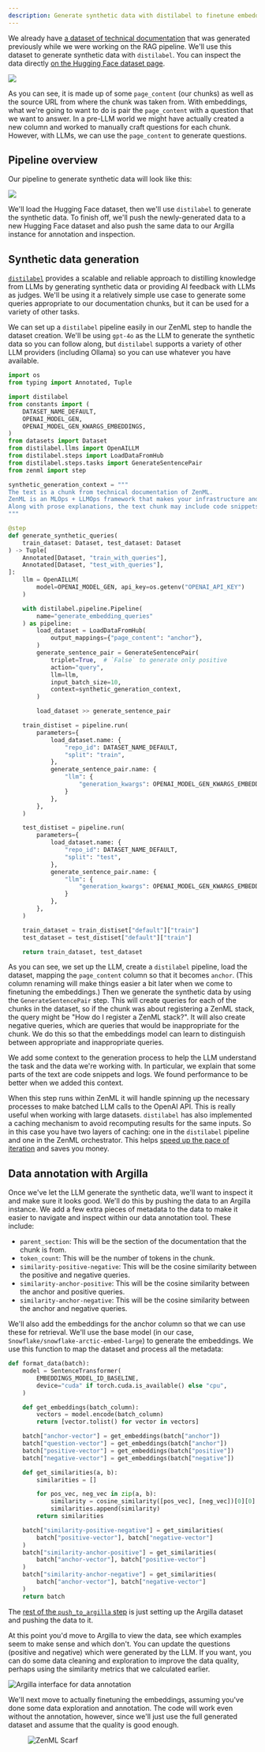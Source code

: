```yaml
---
description: Generate synthetic data with distilabel to finetune embeddings.
---
```


We already have [a dataset of technical documentation](https://huggingface.co/datasets/zenml/rag_qa_embedding_questions_0_60_0) that was generated
previously while we were working on the RAG pipeline. We'll use this dataset
to generate synthetic data with `distilabel`. You can inspect the data directly
[on the Hugging Face dataset page](https://huggingface.co/datasets/zenml/rag_qa_embedding_questions_0_60_0).

![](../../../.gitbook/assets/rag-dataset-hf.png)

As you can see, it is made up of some `page_content` (our chunks) as well as the
source URL from where the chunk was taken from. With embeddings, what we're
going to want to do is pair the `page_content` with a question that we want to
answer. In a pre-LLM world we might have actually created a new column and
worked to manually craft questions for each chunk. However, with LLMs, we can
use the `page_content` to generate questions.

## Pipeline overview

Our pipeline to generate synthetic data will look like this:

![](../../../.gitbook/assets/rag-synthetic-data-pipeline.png)

We'll load the Hugging Face dataset, then we'll use `distilabel` to generate the
synthetic data. To finish off, we'll push the newly-generated data to a new
Hugging Face dataset and also push the same data to our Argilla instance for
annotation and inspection.

## Synthetic data generation

[`distilabel`](https://github.com/argilla-io/distilabel) provides a scalable and
reliable approach to distilling knowledge from LLMs by generating synthetic data
or providing AI feedback with LLMs as judges. We'll be using it a relatively
simple use case to generate some queries appropriate to our documentation
chunks, but it can be used for a variety of other tasks.

We can set up a `distilabel` pipeline easily in our ZenML step to handle the
dataset creation. We'll be using `gpt-4o` as the LLM to generate the synthetic
data so you can follow along, but `distilabel` supports a variety of other LLM
providers (including Ollama) so you can use whatever you have available.

```python
import os
from typing import Annotated, Tuple

import distilabel
from constants import (
    DATASET_NAME_DEFAULT,
    OPENAI_MODEL_GEN,
    OPENAI_MODEL_GEN_KWARGS_EMBEDDINGS,
)
from datasets import Dataset
from distilabel.llms import OpenAILLM
from distilabel.steps import LoadDataFromHub
from distilabel.steps.tasks import GenerateSentencePair
from zenml import step

synthetic_generation_context = """
The text is a chunk from technical documentation of ZenML.
ZenML is an MLOps + LLMOps framework that makes your infrastructure and workflow metadata accessible to data science teams.
Along with prose explanations, the text chunk may include code snippets and logs but these are identifiable from the surrounding backticks.
"""

@step
def generate_synthetic_queries(
    train_dataset: Dataset, test_dataset: Dataset
) -> Tuple[
    Annotated[Dataset, "train_with_queries"],
    Annotated[Dataset, "test_with_queries"],
]:
    llm = OpenAILLM(
        model=OPENAI_MODEL_GEN, api_key=os.getenv("OPENAI_API_KEY")
    )

    with distilabel.pipeline.Pipeline(
        name="generate_embedding_queries"
    ) as pipeline:
        load_dataset = LoadDataFromHub(
            output_mappings={"page_content": "anchor"},
        )
        generate_sentence_pair = GenerateSentencePair(
            triplet=True,  # `False` to generate only positive
            action="query",
            llm=llm,
            input_batch_size=10,
            context=synthetic_generation_context,
        )

        load_dataset >> generate_sentence_pair

    train_distiset = pipeline.run(
        parameters={
            load_dataset.name: {
                "repo_id": DATASET_NAME_DEFAULT,
                "split": "train",
            },
            generate_sentence_pair.name: {
                "llm": {
                    "generation_kwargs": OPENAI_MODEL_GEN_KWARGS_EMBEDDINGS
                }
            },
        },
    )

    test_distiset = pipeline.run(
        parameters={
            load_dataset.name: {
                "repo_id": DATASET_NAME_DEFAULT,
                "split": "test",
            },
            generate_sentence_pair.name: {
                "llm": {
                    "generation_kwargs": OPENAI_MODEL_GEN_KWARGS_EMBEDDINGS
                }
            },
        },
    )

    train_dataset = train_distiset["default"]["train"]
    test_dataset = test_distiset["default"]["train"]

    return train_dataset, test_dataset
```

As you can see, we set up the LLM, create a `distilabel` pipeline, load the
dataset, mapping the `page_content` column so that it becomes `anchor`. (This
column renaming will make things easier a bit later when we come to finetuning
the embeddings.) Then we generate the synthetic data by using the `GenerateSentencePair`
step. This will create queries for each of the chunks in the dataset, so if the
chunk was about registering a ZenML stack, the query might be "How do I register
a ZenML stack?". It will also create negative queries, which are queries that
would be inappropriate for the chunk. We do this so that the embeddings model
can learn to distinguish between appropriate and inappropriate queries.

We add some context to the generation process to help the LLM
understand the task and the data we're working with. In particular, we explain
that some parts of the text are code snippets and logs. We found performance to
be better when we added this context.

When this step runs within ZenML it will handle spinning up the necessary
processes to make batched LLM calls to the OpenAI API. This is really useful
when working with large datasets. `distilabel` has also implemented a caching
mechanism to avoid recomputing results for the same inputs. So in this case you
have two layers of caching: one in the `distilabel` pipeline and one in the
ZenML orchestrator. This helps [speed up the pace of iteration](https://www.zenml.io/blog/iterate-fast) and saves you money.

## Data annotation with Argilla

Once we've let the LLM generate the synthetic data, we'll want to inspect it
and make sure it looks good. We'll do this by pushing the data to an Argilla
instance. We add a few extra pieces of metadata to the data to make it easier to
navigate and inspect within our data annotation tool. These include:

- `parent_section`: This will be the section of the documentation that the chunk
  is from.
- `token_count`: This will be the number of tokens in the chunk.
- `similarity-positive-negative`: This will be the cosine similarity between the
  positive and negative queries.
- `similarity-anchor-positive`: This will be the cosine similarity between the
  anchor and positive queries.
- `similarity-anchor-negative`: This will be the cosine similarity between the
  anchor and negative queries.

We'll also add the embeddings for the anchor column so that we can use these
for retrieval. We'll use the base model (in our case,
`Snowflake/snowflake-arctic-embed-large`) to generate the embeddings. We use
this function to map the dataset and process all the metadata:

```python
def format_data(batch):
    model = SentenceTransformer(
        EMBEDDINGS_MODEL_ID_BASELINE,
        device="cuda" if torch.cuda.is_available() else "cpu",
    )

    def get_embeddings(batch_column):
        vectors = model.encode(batch_column)
        return [vector.tolist() for vector in vectors]

    batch["anchor-vector"] = get_embeddings(batch["anchor"])
    batch["question-vector"] = get_embeddings(batch["anchor"])
    batch["positive-vector"] = get_embeddings(batch["positive"])
    batch["negative-vector"] = get_embeddings(batch["negative"])

    def get_similarities(a, b):
        similarities = []

        for pos_vec, neg_vec in zip(a, b):
            similarity = cosine_similarity([pos_vec], [neg_vec])[0][0]
            similarities.append(similarity)
        return similarities

    batch["similarity-positive-negative"] = get_similarities(
        batch["positive-vector"], batch["negative-vector"]
    )
    batch["similarity-anchor-positive"] = get_similarities(
        batch["anchor-vector"], batch["positive-vector"]
    )
    batch["similarity-anchor-negative"] = get_similarities(
        batch["anchor-vector"], batch["negative-vector"]
    )
    return batch
```

The [rest of the `push_to_argilla` step](https://github.com/zenml-io/zenml-projects/blob/main/llm-complete-guide/steps/push_to_argilla.py) is just setting up the Argilla
dataset and pushing the data to it.

At this point you'd move to Argilla to view the data, see which examples seem to
make sense and which don't. You can update the questions (positive and negative)
which were generated by the LLM. If you want, you can do some data cleaning and
exploration to improve the data quality, perhaps using the similarity metrics
that we calculated earlier.

![Argilla interface for data annotation](../../../.gitbook/assets/argilla-interface-embeddings-finetuning.png)

We'll next move to actually finetuning the embeddings, assuming you've done some
data exploration and annotation. The code will work even without the annotation,
however, since we'll just use the full generated dataset and assume that the
quality is good enough.

<!-- For scarf -->
<figure><img alt="ZenML Scarf" referrerpolicy="no-referrer-when-downgrade" src="https://static.scarf.sh/a.png?x-pxid=f0b4f458-0a54-4fcd-aa95-d5ee424815bc" /></figure>


